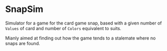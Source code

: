 # SnapSim

Simulator for a game for the card game snap, based with a given number of `Values` of card and number of `Colors` equivalent to suits.

Mianly aimed at finding out how the game tends to a stalemate where no snaps are found.

